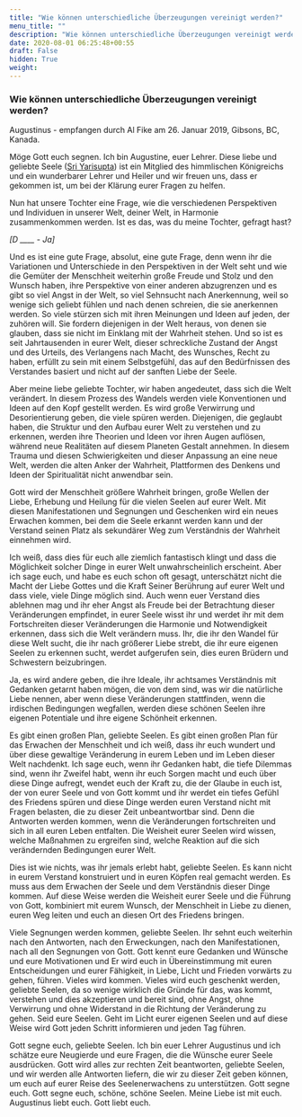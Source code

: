 ```yaml
---
title: "Wie können unterschiedliche Überzeugungen vereinigt werden?"
menu_title: ""
description: "Wie können unterschiedliche Überzeugungen vereinigt werden?"
date: 2020-08-01 06:25:48+00:55
draft: False
hidden: True
weight:
---
```

### Wie können unterschiedliche Überzeugungen vereinigt werden?

Augustinus - empfangen durch Al Fike am 26. Januar 2019, Gibsons, BC, Kanada.

Möge Gott euch segnen. Ich bin Augustine, euer Lehrer. Diese liebe und geliebte Seele ([Sri Yarisupta](/aktuelle-botschaften/aktuelle-botschaften-in-reihenfolge-des-datums/aktuelle-botschaften-2019/heilung-durch-die-goettliche-liebe-af-sri-yarisupta-26-januar-2019/)) ist ein Mitglied des himmlischen Königreichs und ein wunderbarer Lehrer und Heiler und wir freuen uns, dass er gekommen ist, um bei der Klärung eurer Fragen zu helfen.

Nun hat unsere Tochter eine Frage, wie die verschiedenen Perspektiven und Individuen in unserer Welt, deiner Welt, in Harmonie zusammenkommen werden. Ist es das, was du meine Tochter, gefragt hast?

*[D ____ - Ja]*

Und es ist eine gute Frage, absolut, eine gute Frage, denn wenn ihr die Variationen und Unterschiede in den Perspektiven in der Welt seht und wie die Gemüter der Menschheit weiterhin große Freude und Stolz und den Wunsch haben, ihre Perspektive von einer anderen abzugrenzen und es gibt so viel Angst in der Welt, so viel Sehnsucht nach Anerkennung, weil so wenige sich geliebt fühlen und nach denen schreien, die sie anerkennen werden. So viele stürzen sich mit ihren Meinungen und Ideen auf jeden, der zuhören will. Sie fordern diejenigen in der Welt heraus, von denen sie glauben, dass sie nicht im Einklang mit der Wahrheit stehen. Und so ist es seit Jahrtausenden in eurer Welt, dieser schreckliche Zustand der Angst und des Urteils, des Verlangens nach Macht, des Wunsches, Recht zu haben, erfüllt zu sein mit einem Selbstgefühl, das auf den Bedürfnissen des Verstandes basiert und nicht auf der sanften Liebe der Seele.

Aber meine liebe geliebte Tochter, wir haben angedeutet, dass sich die Welt verändert. In diesem Prozess des Wandels werden viele Konventionen und Ideen auf den Kopf gestellt werden. Es wird große Verwirrung und Desorientierung geben, die viele spüren werden. Diejenigen, die geglaubt haben, die Struktur und den Aufbau eurer Welt zu verstehen und zu erkennen, werden ihre Theorien und Ideen vor ihren Augen auflösen, während neue Realitäten auf diesem Planeten Gestalt annehmen. In diesem Trauma und diesen Schwierigkeiten und dieser Anpassung an eine neue Welt, werden die alten Anker der Wahrheit, Plattformen des Denkens und Ideen der Spiritualität nicht anwendbar sein.

Gott wird der Menschheit größere Wahrheit bringen, große Wellen der Liebe, Erhebung und Heilung für die vielen Seelen auf eurer Welt. Mit diesen Manifestationen und Segnungen und Geschenken wird ein neues Erwachen kommen, bei dem die Seele erkannt werden kann und der Verstand seinen Platz als sekundärer Weg zum Verständnis der Wahrheit einnehmen wird.

Ich weiß, dass dies für euch alle ziemlich fantastisch klingt und dass die Möglichkeit solcher Dinge in eurer Welt unwahrscheinlich erscheint. Aber ich sage euch, und habe es euch schon oft gesagt, unterschätzt nicht die Macht der Liebe Gottes und die Kraft Seiner Berührung auf eurer Welt und dass viele, viele Dinge möglich sind. Auch wenn euer Verstand dies ablehnen mag und ihr eher Angst als Freude bei der Betrachtung dieser Veränderungen empfindet, in eurer Seele wisst ihr und werdet ihr mit dem Fortschreiten dieser Veränderungen die Harmonie und Notwendigkeit erkennen, dass sich die Welt verändern muss. Ihr, die ihr den Wandel für diese Welt sucht, die ihr nach größerer Liebe strebt, die ihr eure eigenen Seelen zu erkennen sucht, werdet aufgerufen sein, dies euren Brüdern und Schwestern beizubringen.

Ja, es wird andere geben, die ihre Ideale, ihr achtsames Verständnis mit Gedanken getarnt haben mögen, die von dem sind, was wir die natürliche Liebe nennen, aber wenn diese Veränderungen stattfinden, wenn die irdischen Bedingungen wegfallen, werden diese schönen Seelen ihre eigenen Potentiale und ihre eigene Schönheit erkennen.

Es gibt einen großen Plan, geliebte Seelen. Es gibt einen großen Plan für das Erwachen der Menschheit und ich weiß, dass ihr euch wundert und über diese gewaltige Veränderung in eurem Leben und im Leben dieser Welt nachdenkt. Ich sage euch, wenn ihr Gedanken habt, die tiefe Dilemmas sind, wenn ihr Zweifel habt, wenn ihr euch Sorgen macht und euch über diese Dinge aufregt, wendet euch der Kraft zu, die der Glaube in euch ist, der von eurer Seele und von Gott kommt und ihr werdet ein tiefes Gefühl des Friedens spüren und diese Dinge werden euren Verstand nicht mit Fragen belasten, die zu dieser Zeit unbeantwortbar sind. Denn die Antworten werden kommen, wenn die Veränderungen fortschreiten und sich in all euren Leben entfalten. Die Weisheit eurer Seelen wird wissen, welche Maßnahmen zu ergreifen sind, welche Reaktion auf die sich verändernden Bedingungen eurer Welt.

Dies ist wie nichts, was ihr jemals erlebt habt, geliebte Seelen. Es kann nicht in eurem Verstand konstruiert und in euren Köpfen real gemacht werden. Es muss aus dem Erwachen der Seele und dem Verständnis dieser Dinge kommen. Auf diese Weise werden die Weisheit eurer Seele und die Führung von Gott, kombiniert mit eurem Wunsch, der Menschheit in Liebe zu dienen, euren Weg leiten und euch an diesen Ort des Friedens bringen.

Viele Segnungen werden kommen, geliebte Seelen. Ihr sehnt euch weiterhin nach den Antworten, nach den Erweckungen, nach den Manifestationen, nach all den Segnungen von Gott. Gott kennt eure Gedanken und Wünsche und eure Motivationen und Er wird euch in Übereinstimmung mit euren Entscheidungen und eurer Fähigkeit, in Liebe, Licht und Frieden vorwärts zu gehen, führen. Vieles wird kommen. Vieles wird euch geschenkt werden, geliebte Seelen, da so wenige wirklich die Gründe für das, was kommt, verstehen und dies akzeptieren und bereit sind, ohne Angst, ohne Verwirrung und ohne Widerstand in die Richtung der Veränderung zu gehen. Seid eure Seelen. Geht im Licht eurer eigenen Seelen und auf diese Weise wird Gott jeden Schritt informieren und jeden Tag führen.

Gott segne euch, geliebte Seelen. Ich bin euer Lehrer Augustinus und ich schätze eure Neugierde und eure Fragen, die die Wünsche eurer Seele ausdrücken. Gott wird alles zur rechten Zeit beantworten, geliebte Seelen, und wir werden alle Antworten liefern, die wir zu dieser Zeit geben können, um euch auf eurer Reise des Seelenerwachens zu unterstützen. Gott segne euch. Gott segne euch, schöne, schöne Seelen. Meine Liebe ist mit euch. Augustinus liebt euch. Gott liebt euch.
